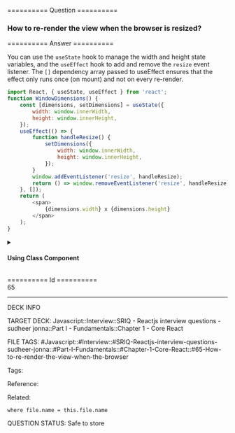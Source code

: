========== Question ==========  

### How to re-render the view when the browser is resized?  

========== Answer ==========  

You can use the `useState` hook to manage the width and height state variables, and the `useEffect` hook to add and remove the `resize` event listener. The `[]` dependency array passed to useEffect ensures that the effect only runs once (on mount) and not on every re-render.

```javascript
import React, { useState, useEffect } from 'react';
function WindowDimensions() {
    const [dimensions, setDimensions] = useState({
        width: window.innerWidth,
        height: window.innerHeight,
    });
    useEffect(() => {
        function handleResize() {
            setDimensions({
                width: window.innerWidth,
                height: window.innerHeight,
            });
        }
        window.addEventListener('resize', handleResize);
        return () => window.removeEventListener('resize', handleResize);
    }, []);
    return (
        <span>
            {dimensions.width} x {dimensions.height}
        </span>
    );
}
```

<details>

<summary><h4>Using Class Component</h4></summary>

You can listen to the `resize` event in `componentDidMount()` and then update the dimensions (`width` and `height`). You should remove the listener in `componentWillUnmount()` method.

```javascript
class WindowDimensions extends React.Component {
    constructor(props) {
        super(props);
        this.updateDimensions = this.updateDimensions.bind(this);
    }
    componentWillMount() {
        this.updateDimensions();
    }
    componentDidMount() {
        window.addEventListener('resize', this.updateDimensions);
    }
    componentWillUnmount() {
        window.removeEventListener('resize', this.updateDimensions);
    }
    updateDimensions() {
        this.setState({
            width: window.innerWidth,
            height: window.innerHeight,
        });
    }
    render() {
        return (
            <span>
                {this.state.width} x {this.state.height}
            </span>
        );
    }
}
```

</details>

========== Id ==========  
65

---

DECK INFO

TARGET DECK: Javascript::Interview::SRIQ - Reactjs interview questions - sudheer jonna::Part I - Fundamentals::Chapter 1 - Core React

FILE TAGS: #Javascript::#Interview::#SRIQ-Reactjs-interview-questions-sudheer-jonna::#Part-I-Fundamentals::#Chapter-1-Core-React::#65-How-to-re-render-the-view-when-the-browser

Tags:

Reference:

Related:

```dataview
where file.name = this.file.name
```
QUESTION STATUS: Safe to store
